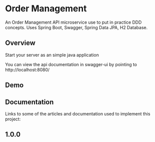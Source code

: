 # Order Management
An Order Management API microservice use to put in practice DDD concepts. Uses Spring Boot, Swagger, Spring Data JPA, H2 Database.

## Overview  
Start your server as an simple java application  

You can view the api documentation in swagger-ui by pointing to  
http://localhost:8080/  

## Demo

## Documentation
Links to some of the articles and documentation used to implement this project:

1.0.0
- 